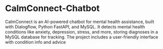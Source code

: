 # CalmConnect-Chatbot
CalmConnect is an AI-powered chatbot for mental health assistance, built with Dialogflow, Python FastAPI, and MySQL. It detects mental health conditions like anxiety, depression, stress, and more, storing diagnoses in a MySQL database for tracking. The project includes a user-friendly interface with condition info and advice
